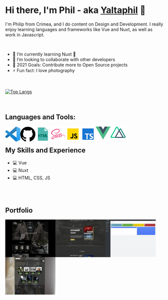 # Hi there, I'm Phil - aka [Yaltaphil][website] 👋

I'm Philip from Crimea, and I do content on Design and Development. I really enjoy learning languages and frameworks like Vue and Nuxt, as well as work in Javascript.

<br />

-   🌱 I’m currently learning Nuxt 🤣
-   👯 I’m looking to collaborate with other developers
-   🥅 2021 Goals: Contribute more to Open Source projects
-   ⚡ Fun fact: I love photography

<br />

[![Top Langs](https://github-readme-stats.vercel.app/api/top-langs/?username=Yaltaphil&layout=compact)](https://github.com/yaltaphil)

<br />

## Languages and Tools:

<img align="left" alt="TS" width="48px" src="https://github.com/Yaltaphil/Yaltaphil/blob/main/visual-studio-code.svg" />
<img align="left" alt="TS" width="48px" src="https://github.com/Yaltaphil/Yaltaphil/blob/main/github.svg" />
<img align="left" alt="TS" width="48px" src="https://raw.githubusercontent.com/Yaltaphil/Yaltaphil/main/icons8-html-filetype-48.png" />
<img align="left" alt="TS" width="48px" src="https://raw.githubusercontent.com/Yaltaphil/Yaltaphil/main/icons8-sass-48.png" />
<img align="left" alt="TS" width="48px" src="https://raw.githubusercontent.com/Yaltaphil/Yaltaphil/main/icons8-javascript-48.png" />
<img align="left" alt="TS" width="48px" src="https://raw.githubusercontent.com/Yaltaphil/Yaltaphil/main/icons8-typescript-48.png" />
<img align="left" alt="TS" width="48px" src="https://github.com/Yaltaphil/Yaltaphil/blob/main/vue-js.svg" />
<img align="left" alt="TS" width="48px" src="https://github.com/Yaltaphil/Yaltaphil/blob/main/nuxt-js.svg" />

<br />
<br />

## My Skills and Experience

-  💻 Vue
-  💻 Nuxt
-  💻 HTML, CSS, JS

<br />
<br />

## Portfolio

[<img align="left" alt="porten" width="160px" height="120px" src="https://github.com/Yaltaphil/Yaltaphil/blob/main/porten.gif" />](https://yaltaphil.github.io/porten)
  
[<img align="left" alt="big-theather" width="160px" height="120px" src="https://github.com/Yaltaphil/Yaltaphil/blob/main/big-theater.gif" />](https://yaltaphil.github.io/big-theater)

[<img align="left" alt="kino-cms" width="160px" height="120px" src="https://raw.githubusercontent.com/Yaltaphil/Yaltaphil/main/kinocms-admin.gif" />](https://kinocms.yaltaphil.ru/login)

[<img align="left" alt="kino-cms" width="160px" height="120px" src="https://raw.githubusercontent.com/Yaltaphil/Yaltaphil/main/kinocms-site.gif" />](https://kinocms.yaltaphil.ru)

<br />

[website]: https://yaltaphil.ru

